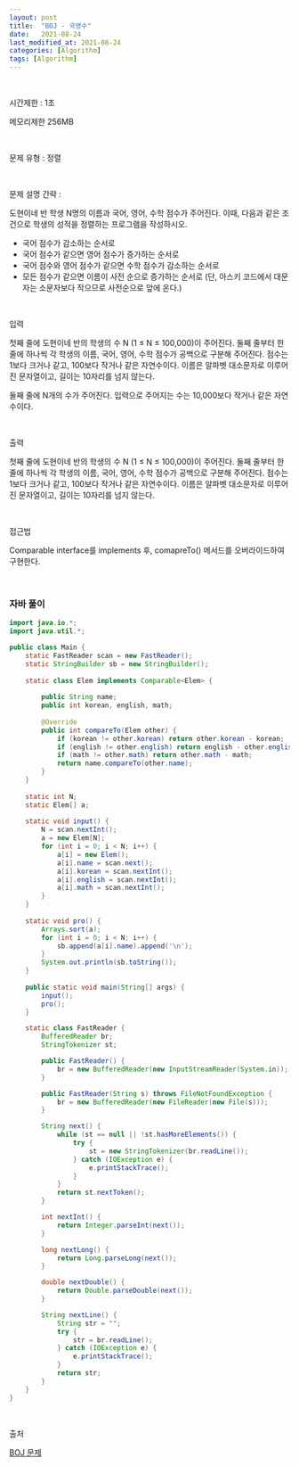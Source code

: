 ```yaml
---
layout: post
title:  "BOJ - 국영수"
date:   2021-08-24
last_modified_at: 2021-08-24
categories: [Algorithm]
tags: [Algorithm]
---
```


<br/>

시간제한 : 1초

메모리제한 256MB

<br/>

문제 유형 : 정렬

<br/>

문제 설명 간략 :    

도현이네 반 학생 N명의 이름과 국어, 영어, 수학 점수가 주어진다. 이때, 다음과 같은 조건으로 학생의 성적을 정렬하는 프로그램을 작성하시오.

- 국어 점수가 감소하는 순서로
- 국어 점수가 같으면 영어 점수가 증가하는 순서로
- 국어 점수와 영어 점수가 같으면 수학 점수가 감소하는 순서로
- 모든 점수가 같으면 이름이 사전 순으로 증가하는 순서로 (단, 아스키 코드에서 대문자는 소문자보다 작으므로 사전순으로 앞에 온다.)

<br/>

입력

첫째 줄에 도현이네 반의 학생의 수 N (1 ≤ N ≤ 100,000)이 주어진다. 둘째 줄부터 한 줄에 하나씩 각 학생의 이름, 국어, 영어, 수학 점수가 공백으로 구분해 주어진다. 점수는 1보다 크거나 같고, 100보다 작거나 같은 자연수이다. 이름은 알파벳 대소문자로 이루어진 문자열이고, 길이는 10자리를 넘지 않는다.

둘째 줄에 N개의 수가 주어진다. 입력으로 주어지는 수는 10,000보다 작거나 같은 자연수이다.

<br/>

출력

첫째 줄에 도현이네 반의 학생의 수 N (1 ≤ N ≤ 100,000)이 주어진다. 둘째 줄부터 한 줄에 하나씩 각 학생의 이름, 국어, 영어, 수학 점수가 공백으로 구분해 주어진다. 점수는 1보다 크거나 같고, 100보다 작거나 같은 자연수이다. 이름은 알파벳 대소문자로 이루어진 문자열이고, 길이는 10자리를 넘지 않는다.

<br/>
   
접근법

Comparable interface를 implements 후, comapreTo() 메서드를 오버라이드하여 구현한다.

<br/>

### 자바 풀이

```java
import java.io.*;
import java.util.*;

public class Main {
    static FastReader scan = new FastReader();
    static StringBuilder sb = new StringBuilder();
    
    static class Elem implements Comparable<Elem> {
        
        public String name;
        public int korean, english, math;
        
        @Override
        public int compareTo(Elem other) {
            if (korean != other.korean) return other.korean - korean;
            if (english != other.english) return english - other.english;
            if (math != other.math) return other.math - math;
            return name.compareTo(other.name);
        }
    }
    
    static int N;
    static Elem[] a;
    
    static void input() {
        N = scan.nextInt();
        a = new Elem[N];
        for (int i = 0; i < N; i++) {
            a[i] = new Elem();
            a[i].name = scan.next();
            a[i].korean = scan.nextInt();
            a[i].english = scan.nextInt();
            a[i].math = scan.nextInt();
        }
    }
    
    static void pro() {
        Arrays.sort(a);
        for (int i = 0; i < N; i++) {
            sb.append(a[i].name).append('\n');
        }
        System.out.println(sb.toString());
    }
    
    public static void main(String[] args) {
        input();
        pro();
    }

    static class FastReader {
        BufferedReader br;
        StringTokenizer st;

        public FastReader() {
            br = new BufferedReader(new InputStreamReader(System.in));
        }

        public FastReader(String s) throws FileNotFoundException {
            br = new BufferedReader(new FileReader(new File(s)));
        }

        String next() {
            while (st == null || !st.hasMoreElements()) {
                try {
                    st = new StringTokenizer(br.readLine());
                } catch (IOException e) {
                    e.printStackTrace();
                }
            }
            return st.nextToken();
        }

        int nextInt() {
            return Integer.parseInt(next());
        }

        long nextLong() {
            return Long.parseLong(next());
        }

        double nextDouble() {
            return Double.parseDouble(next());
        }

        String nextLine() {
            String str = "";
            try {
                str = br.readLine();
            } catch (IOException e) {
                e.printStackTrace();
            }
            return str;
        }
    }
}

```

<br/>

출처

[BOJ 문제](https://www.acmicpc.net/problem/15663)